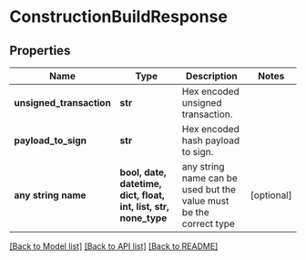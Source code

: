 # ConstructionBuildResponse


## Properties
Name | Type | Description | Notes
------------ | ------------- | ------------- | -------------
**unsigned_transaction** | **str** | Hex encoded unsigned transaction. | 
**payload_to_sign** | **str** | Hex encoded hash payload to sign. | 
**any string name** | **bool, date, datetime, dict, float, int, list, str, none_type** | any string name can be used but the value must be the correct type | [optional]

[[Back to Model list]](../README.md#documentation-for-models) [[Back to API list]](../README.md#documentation-for-api-endpoints) [[Back to README]](../README.md)


